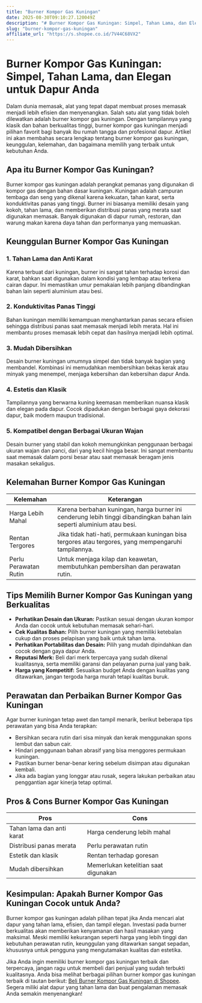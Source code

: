```yaml
---
title: "Burner Kompor Gas Kuningan"
date: 2025-08-30T09:10:27.120049Z
description: "# Burner Kompor Gas Kuningan: Simpel, Tahan Lama, dan Elegan untuk Dapur Anda..."
slug: "burner-kompor-gas-kuningan"
affiliate_url: "https://s.shopee.co.id/7V44C68VX2"
---
```

# Burner Kompor Gas Kuningan: Simpel, Tahan Lama, dan Elegan untuk Dapur Anda

Dalam dunia memasak, alat yang tepat dapat membuat proses memasak menjadi lebih efisien dan menyenangkan. Salah satu alat yang tidak boleh dilewatkan adalah burner kompor gas kuningan. Dengan tampilannya yang klasik dan bahan berkualitas tinggi, burner kompor gas kuningan menjadi pilihan favorit bagi banyak ibu rumah tangga dan profesional dapur. Artikel ini akan membahas secara lengkap tentang burner kompor gas kuningan, keunggulan, kelemahan, dan bagaimana memilih yang terbaik untuk kebutuhan Anda.

## Apa itu Burner Kompor Gas Kuningan?

Burner kompor gas kuningan adalah perangkat pemanas yang digunakan di kompor gas dengan bahan dasar kuningan. Kuningan adalah campuran tembaga dan seng yang dikenal karena kekuatan, tahan karat, serta konduktivitas panas yang tinggi. Burner ini biasanya memiliki desain yang kokoh, tahan lama, dan memberikan distribusi panas yang merata saat digunakan memasak. Banyak digunakan di dapur rumah, restoran, dan warung makan karena daya tahan dan performanya yang memuaskan.

## Keunggulan Burner Kompor Gas Kuningan

### 1. Tahan Lama dan Anti Karat
Karena terbuat dari kuningan, burner ini sangat tahan terhadap korosi dan karat, bahkan saat digunakan dalam kondisi yang lembap atau terkena cairan dapur. Ini memastikan umur pemakaian lebih panjang dibandingkan bahan lain seperti aluminium atau besi.

### 2. Konduktivitas Panas Tinggi
Bahan kuningan memiliki kemampuan menghantarkan panas secara efisien sehingga distribusi panas saat memasak menjadi lebih merata. Hal ini membantu proses memasak lebih cepat dan hasilnya menjadi lebih optimal.

### 3. Mudah Dibersihkan
Desain burner kuningan umumnya simpel dan tidak banyak bagian yang membandel. Kombinasi ini memudahkan membersihkan bekas kerak atau minyak yang menempel, menjaga kebersihan dan kebersihan dapur Anda.

### 4. Estetis dan Klasik
Tampilannya yang berwarna kuning keemasan memberikan nuansa klasik dan elegan pada dapur. Cocok dipadukan dengan berbagai gaya dekorasi dapur, baik modern maupun tradisional.

### 5. Kompatibel dengan Berbagai Ukuran Wajan
Desain burner yang stabil dan kokoh memungkinkan penggunaan berbagai ukuran wajan dan panci, dari yang kecil hingga besar. Ini sangat membantu saat memasak dalam porsi besar atau saat memasak beragam jenis masakan sekaligus.

## Kelemahan Burner Kompor Gas Kuningan

| Kelemahan | Keterangan |
| --- | --- |
| Harga Lebih Mahal | Karena berbahan kuningan, harga burner ini cenderung lebih tinggi dibandingkan bahan lain seperti aluminium atau besi. |
| Rentan Tergores | Jika tidak hati-hati, permukaan kuningan bisa tergores atau tergores, yang mempengaruhi tampilannya. |
| Perlu Perawatan Rutin | Untuk menjaga kilap dan keawetan, membutuhkan pembersihan dan perawatan rutin. |

## Tips Memilih Burner Kompor Gas Kuningan yang Berkualitas

- **Perhatikan Desain dan Ukuran:** Pastikan sesuai dengan ukuran kompor Anda dan cocok untuk kebutuhan memasak sehari-hari.
- **Cek Kualitas Bahan:** Pilih burner kuningan yang memiliki ketebalan cukup dan proses pelapisan yang baik untuk tahan lama.
- **Perhatikan Portabilitas dan Desain:** Pilih yang mudah dipindahkan dan cocok dengan gaya dapur Anda.
- **Reputasi Merk:** Beli dari merk terpercaya yang sudah dikenal kualitasnya, serta memiliki garansi dan pelayanan purna jual yang baik.
- **Harga yang Kompetitif:** Sesuaikan budget Anda dengan kualitas yang ditawarkan, jangan tergoda harga murah tetapi kualitas buruk.

## Perawatan dan Perbaikan Burner Kompor Gas Kuningan

Agar burner kuningan tetap awet dan tampil menarik, berikut beberapa tips perawatan yang bisa Anda terapkan:

- Bersihkan secara rutin dari sisa minyak dan kerak menggunakan spons lembut dan sabun cair.
- Hindari penggunaan bahan abrasif yang bisa menggores permukaan kuningan.
- Pastikan burner benar-benar kering sebelum disimpan atau digunakan kembali.
- Jika ada bagian yang longgar atau rusak, segera lakukan perbaikan atau penggantian agar kinerja tetap optimal.

## Pros & Cons Burner Kompor Gas Kuningan

| **Pros** | **Cons** |
| --- | --- |
| Tahan lama dan anti karat | Harga cenderung lebih mahal |
| Distribusi panas merata | Perlu perawatan rutin |
| Estetik dan klasik | Rentan terhadap goresan |
| Mudah dibersihkan | Memerlukan ketelitian saat digunakan |

## Kesimpulan: Apakah Burner Kompor Gas Kuningan Cocok untuk Anda?

Burner kompor gas kuningan adalah pilihan tepat jika Anda mencari alat dapur yang tahan lama, efisien, dan tampil elegan. Investasi pada burner berkualitas akan memberikan kenyamanan dan hasil masakan yang maksimal. Meski memiliki kekurangan seperti harga yang lebih tinggi dan kebutuhan perawatan rutin, keunggulan yang ditawarkan sangat sepadan, khususnya untuk pengguna yang mengutamakan kualitas dan estetika.

Jika Anda ingin memiliki burner kompor gas kuningan terbaik dan terpercaya, jangan ragu untuk membeli dari penjual yang sudah terbukti kualitasnya. Anda bisa melihat berbagai pilihan burner kompor gas kuningan terbaik di tautan berikut: [Beli Burner Kompor Gas Kuningan di Shopee](https://s.shopee.co.id/7V44C68VX2). Segera miliki alat dapur yang tahan lama dan buat pengalaman memasak Anda semakin menyenangkan!